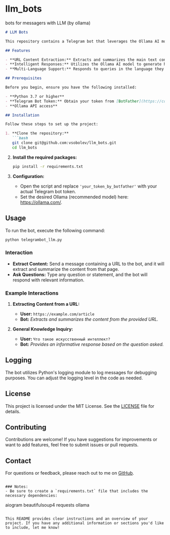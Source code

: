 # llm_bots
bots for messagers with LLM (by ollama)


```markdown
# LLM Bots

This repository contains a Telegram bot that leverages the Ollama AI model to intelligently respond to user queries and extract content from web pages. The bot is designed to facilitate knowledge sharing by summarizing articles and providing informative responses.

## Features

- **URL Content Extraction:** Extracts and summarizes the main text content from web pages.
- **Intelligent Responses:** Utilizes the Ollama AI model to generate human-like responses to user inquiries.
- **Multi-Language Support:** Responds to queries in the language they are asked.

## Prerequisites

Before you begin, ensure you have the following installed:

- **Python 3.7 or higher**
- **Telegram Bot Token:** Obtain your token from [BotFather](https://core.telegram.org/bots#botfather).
- **Ollama API access**

## Installation

Follow these steps to set up the project:

1. **Clone the repository:**
   ```bash
   git clone git@github.com:vsobolev/llm_bots.git
   cd llm_bots
   ```

2. **Install the required packages:**
   ```bash
   pip install -r requirements.txt
   ```

3. **Configuration:**
   - Open the script and replace `'your_token_by_botfather'` with your actual Telegram bot token.
   - Set the desired Ollama (recommended model) here: https://ollama.com/.

## Usage

To run the bot, execute the following command:

```bash
python telegrambot_llm.py
```

### Interaction

- **Extract Content:** Send a message containing a URL to the bot, and it will extract and summarize the content from that page.
- **Ask Questions:** Type any question or statement, and the bot will respond with relevant information.

### Example Interactions

1. **Extracting Content from a URL:**
   - **User:** `https://example.com/article`
   - **Bot:** *Extracts and summarizes the content from the provided URL.*

2. **General Knowledge Inquiry:**
   - **User:** `Что такое искусственный интеллект?`
   - **Bot:** *Provides an informative response based on the question asked.*

## Logging

The bot utilizes Python's logging module to log messages for debugging purposes. You can adjust the logging level in the code as needed.

## License

This project is licensed under the MIT License. See the [LICENSE](LICENSE) file for details.

## Contributing

Contributions are welcome! If you have suggestions for improvements or want to add features, feel free to submit issues or pull requests.

## Contact

For questions or feedback, please reach out to me on [GitHub](https://github.com/vsobolev).
```

### Notes:
- Be sure to create a `requirements.txt` file that includes the necessary dependencies:
  ```
  aiogram
  beautifulsoup4
  requests
  ollama
  ```

This README provides clear instructions and an overview of your project. If you have any additional information or sections you'd like to include, let me know!
